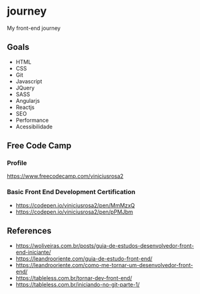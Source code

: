 # journey
My front-end journey


## Goals
- HTML
- CSS
- Git
- Javascript
- JQuery
- SASS
- Angularjs
- Reactjs
- SEO
- Performance
- Acessibilidade


## Free Code Camp

### Profile
https://www.freecodecamp.com/viniciusrosa2

### Basic Front End Development Certification
- https://codepen.io/viniciusrosa2/pen/MmMzxQ
- https://codepen.io/viniciusrosa2/pen/pPMJbm


## References
- https://woliveiras.com.br/posts/guia-de-estudos-desenvolvedor-front-end-iniciante/
- https://leandrooriente.com/guia-de-estudo-front-end/
- https://leandrooriente.com/como-me-tornar-um-desenvolvedor-front-end/
- https://tableless.com.br/tornar-dev-front-end/
- https://tableless.com.br/iniciando-no-git-parte-1/
